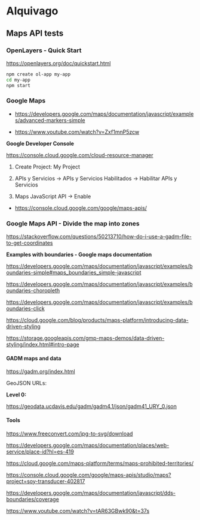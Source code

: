 # Alquivago

## Maps API tests

### OpenLayers - Quick Start

https://openlayers.org/doc/quickstart.html

```sh
npm create ol-app my-app
cd my-app
npm start
```

### Google Maps

- https://developers.google.com/maps/documentation/javascript/examples/advanced-markers-simple

- https://www.youtube.com/watch?v=Zxf1mnP5zcw

__Google Developer Console__

https://console.cloud.google.com/cloud-resource-manager

1. Create Project: My Project

2. APIs y Servicios -> APIs y Servicios Habilitados -> Habilitar APIs y Servicios

3.  Maps JavaScript API -> Enable
- https://console.cloud.google.com/google/maps-apis/

### Google Maps API - Divide the map into zones

https://stackoverflow.com/questions/50213710/how-do-i-use-a-gadm-file-to-get-coordinates

__Examples with boundaries - Google maps documentation__

https://developers.google.com/maps/documentation/javascript/examples/boundaries-simple#maps_boundaries_simple-javascript

https://developers.google.com/maps/documentation/javascript/examples/boundaries-choropleth

https://developers.google.com/maps/documentation/javascript/examples/boundaries-click

https://cloud.google.com/blog/products/maps-platform/introducing-data-driven-styling

https://storage.googleapis.com/gmp-maps-demos/data-driven-styling/index.html#intro-page


#### GADM maps and data

https://gadm.org/index.html

GeoJSON URLs:

__Level 0:__

https://geodata.ucdavis.edu/gadm/gadm4.1/json/gadm41_URY_0.json


#### Tools

https://www.freeconvert.com/jpg-to-svg/download

https://developers.google.com/maps/documentation/places/web-service/place-id?hl=es-419

https://cloud.google.com/maps-platform/terms/maps-prohibited-territories/

https://console.cloud.google.com/google/maps-apis/studio/maps?project=soy-transducer-402817

https://developers.google.com/maps/documentation/javascript/dds-boundaries/coverage


https://www.youtube.com/watch?v=tAR63GBwk90&t=37s